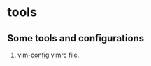 # tools
## Some tools and configurations
1. [vim-config](./vim-config/vimrc "vim config")
	vimrc file.